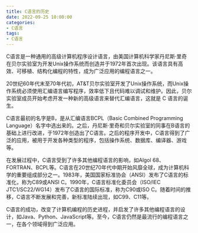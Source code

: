 ```yaml
---
title: C语言的历史
date: 2022-09-25 10:00:00
categories:
- C语言
tags:
- C语言
---
```


C语言是一种通用的高级计算机程序设计语言，由美国计算机科学家丹尼斯·里奇在贝尔实验室为开发Unix操作系统而创造并于1972年首次出现。该语言具有高效、可移植、结构化编程的特性，成为广泛应用的编程语言之一。

20世纪60年代末至70年代初，AT&T贝尔实验室开发了Unix操作系统，而Unix操作系统必须使用汇编语言编写程序，效率低下且代码难以调试和维护。因此，贝尔实验室成员开始考虑开发一种新的高级语言来替代汇编语言，这就是 C 语言的诞生。

C语言最初的名字是B，是从汇编语言BCPL（Basic Combined Programming Language）名字中选出来的。之后，丹尼斯·里奇和贝尔实验室的同事在B语言的基础上进行改进，于1972年创造出了C语言。之后的程序开发中，C语言得到了广泛的应用，被用于开发各种类型的程序，包括操作系统、数据库、编译器、游戏等。

在发展过程中，C语言受到了许多其他编程语言的影响，如Algol 68、FORTRAN、BCPL等。C语言在20世纪70年代中期开始风靡全球，成为计算机科学的重要组成部分之一。1983年，美国国家标准协会（ANSI）发布了C语言的标准化，称为C89或ANSI C。1990年，C语言标准化委员会（ISO/IEC JTC1/SC22/WG14）发布了C语言的国际标准，称为C90或ISO C。随着时间的推移，C语言不断发展和完善，新标准陆续出现，如C99、C11等。

C语言的成功，改变了计算机编程的历史进程，并启发了许多其他编程语言的设计，如Java、Python、JavaScript等。至今，C语言仍然是最流行的编程语言之一，在各个领域得到广泛应用。